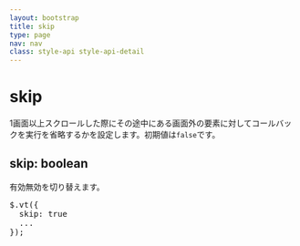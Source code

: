 ```yaml
---
layout: bootstrap
title: skip
type: page
nav: nav
class: style-api style-api-detail
---
```


# skip
1画面以上スクロールした際にその途中にある画面外の要素に対してコールバックを実行を省略するかを設定します。初期値は`false`です。

## skip: boolean
有効無効を切り替えます。

<pre class="sh brush: js;">
$.vt({
  skip: true
  ...
});
</pre>
